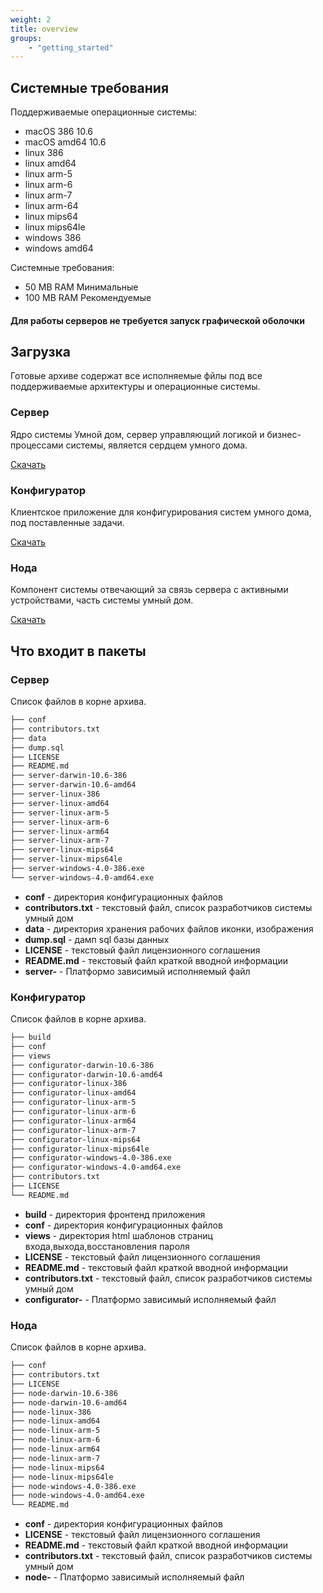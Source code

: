 ```yaml
---
weight: 2
title: overview
groups:
    - "getting_started"
---
```


<h2 id="requirements" class="page-header">Системные требования</h2>

Поддерживаемые операционные системы:
 
*   macOS 386 10.6
*   macOS amd64 10.6
*   linux 386
*   linux amd64
*   linux arm-5
*   linux arm-6
*   linux arm-7
*   linux arm-64
*   linux mips64
*   linux mips64le
*   windows 386
*   windows amd64

Системные требования:

*   50 MB RAM Минимальные
*   100 MB RAM Рекомендуемые

<div class="boc-callout boc-callout-info">
    <h4>Для работы серверов не требуется запуск графической оболочки</h4>
</div>

<h2 id="download" class="page-header">Загрузка</h2>

Готовые архиве содержат все исполняемые фйлы под все поддерживаемые архитектуры и операционные системы.

<div class="row download-block">
    <div class="col-md-4 download-item text-center">
        <h3>Сервер</h3>
        <p class="text-muted">Ядро системы Умной дом, сервер управляющий логикой и бизнес-процессами системы, является сердцем умного дома.</p>
        <a id="smart-home-server" href="https://github.com/e154/smart-home/releases" target="_blank" class="btn btn-primary btn-xl sr-button">Скачать</a>
    </div>
    <div class="col-md-4 download-item text-center">
        <h3>Конфигуратор</h3>
        <p class="text-muted">Клиентское приложение для конфигурирования систем умного дома, под поставленные задачи.</p>
        <a id="smart-home-configurator" href="https://github.com/e154/smart-home-configurator/releases" target="_blank" class="btn btn-primary btn-xl sr-button">Скачать</a>
    </div>
    <div class="col-md-4 download-item text-center">
        <h3>Нода</h3>
        <p class="text-muted">Компонент системы отвечающий за связь сервера с активными устройствами, часть системы умный дом.</p>
        <a id="smart-home-node" href="https://github.com/e154/smart-home-node/releases" target="_blank" class="btn btn-primary btn-xl sr-button">Скачать</a>
    </div>
</div>

<h2 id="whats-included">Что входит в пакеты</h2>

<h3 id="server">Сервер</h3>

Список файлов в корне архива.

```bash
├── conf
├── contributors.txt
├── data
├── dump.sql
├── LICENSE
├── README.md
├── server-darwin-10.6-386
├── server-darwin-10.6-amd64
├── server-linux-386
├── server-linux-amd64
├── server-linux-arm-5
├── server-linux-arm-6
├── server-linux-arm64
├── server-linux-arm-7
├── server-linux-mips64
├── server-linux-mips64le
├── server-windows-4.0-386.exe
└── server-windows-4.0-amd64.exe
```

*   **conf** - директория конфигурационных файлов
*   **contributors.txt** - текстовый файл, список разработчиков системы умный дом
*   **data** - директория хранения рабочих файлов иконки, изображения
*   **dump.sql** - дамп sql базы данных
*   **LICENSE** - текстовый файл лицензионного соглашения
*   **README.md** - текстовый файл краткой вводной информации
*   **server-** - Платформо зависимый исполняемый файл

<h3 id="configurator">Конфигуратор</h3>

Список файлов в корне архива.

```bash
├── build
├── conf
├── views
├── configurator-darwin-10.6-386
├── configurator-darwin-10.6-amd64
├── configurator-linux-386
├── configurator-linux-amd64
├── configurator-linux-arm-5
├── configurator-linux-arm-6
├── configurator-linux-arm64
├── configurator-linux-arm-7
├── configurator-linux-mips64
├── configurator-linux-mips64le
├── configurator-windows-4.0-386.exe
├── configurator-windows-4.0-amd64.exe
├── contributors.txt
├── LICENSE
└── README.md
```

*   **build** - директория фронтенд приложения
*   **conf** - директория конфигурационных файлов
*   **views** - директория html шаблонов страниц входа,выхода,восстановления пароля
*   **LICENSE** - текстовый файл лицензионного соглашения
*   **README.md** - текстовый файл краткой вводной информации
*   **contributors.txt** - текстовый файл, список разработчиков системы умный дом
*   **configurator-** - Платформо зависимый исполняемый файл

<h3 id="node">Нода</h3>

Список файлов в корне архива.

```bash
├── conf
├── contributors.txt
├── LICENSE
├── node-darwin-10.6-386
├── node-darwin-10.6-amd64
├── node-linux-386
├── node-linux-amd64
├── node-linux-arm-5
├── node-linux-arm-6
├── node-linux-arm64
├── node-linux-arm-7
├── node-linux-mips64
├── node-linux-mips64le
├── node-windows-4.0-386.exe
├── node-windows-4.0-amd64.exe
└── README.md
```

*   **conf** - директория конфигурационных файлов
*   **LICENSE** - текстовый файл лицензионного соглашения
*   **README.md** - текстовый файл краткой вводной информации
*   **contributors.txt** - текстовый файл, список разработчиков системы умный дом
*   **node-** - Платформо зависимый исполняемый файл
  

